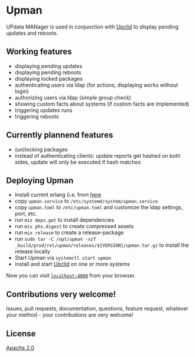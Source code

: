 # Upman

UPdata MANager is used in conjunction with [Upclid](https://github.com/flat235/upclid) to display pending updates and reboots.

## Working features
 - displaying pending updates
 - displaying pending reboots
 - displaying locked packages
 - authenticating users via ldap (for actions, displaying works without login)
 - authorizing users via ldap (simple group check)
 - showing custom facts about systems (if custom facts are implemented)
 - triggering updates runs
 - triggering reboots

## Currently plannend features
 - (un)locking packages
 - instead of authenticating clients: update reports get hashed on both sides, update will only be executed if hash matches
 
## Deploying Upman
  - Install current erlang (i.e. from [here](https://www.erlang-solutions.com/resources/download.html)
  - copy `upman.service` to `/etc/systemd/system/upman.service`
  - copy `upman.toml` to `/etc/upman.toml` and customize the ldap settings, port, etc.
  - run `mix deps.get` to install dependencies
  - run `mix phx.digest` to create compressed assets
  - run `mix release` to create a release-package
  - run `sudo tar -C /opt/upman -xzf _build/prod/rel/upman/releases/${VERSION}/upman.tar.gz` to install the release locally
  - Start Upman via `systemctl start upman`
  - install and start [Upclid](https://github.com/flat235/upclid) on one or more systems

Now you can visit [`localhost:4000`](http://localhost:4000) from your browser.

## Contributions very welcome!
Issues, pull requests, documentation, questions, feature request, whatever your method - your contributions are very welcome!

## License
[Apache 2.0](LICENSE)
